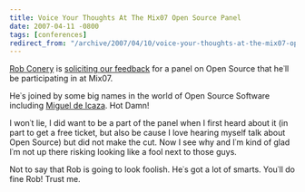 ```yaml
---
title: Voice Your Thoughts At The Mix07 Open Source Panel
date: 2007-04-11 -0800
tags: [conferences]
redirect_from: "/archive/2007/04/10/voice-your-thoughts-at-the-mix07-open-source-panel.aspx/"
---
```


[Rob Conery](http://blog.wekeroad.com/ "Rob Conery") is [soliciting our
feedback](http://blog.wekeroad.com/archive/2007/04/12/The-MIX07-Open-Source-Panel-I-Need-Your-Questions.aspx "I Need Your Questions")
for a panel on Open Source that he᾿ll be participating in at Mix07.

He᾿s joined by some big names in the world of Open Source Software
including [Miguel de Icaza](http://tirania.org/blog/ "Miguel de Icaza").
Hot Damn!

I won᾿t lie, I did want to be a part of the panel when I first heard
about it (in part to get a free ticket, but also be cause I love hearing
myself talk about Open Source) but did not make the cut. Now I see why
and I᾿m kind of glad I᾿m not up there risking looking like a fool next
to those guys.

Not to say that Rob is going to look foolish. He᾿s got a lot of smarts.
You᾿ll do fine Rob! Trust me.

